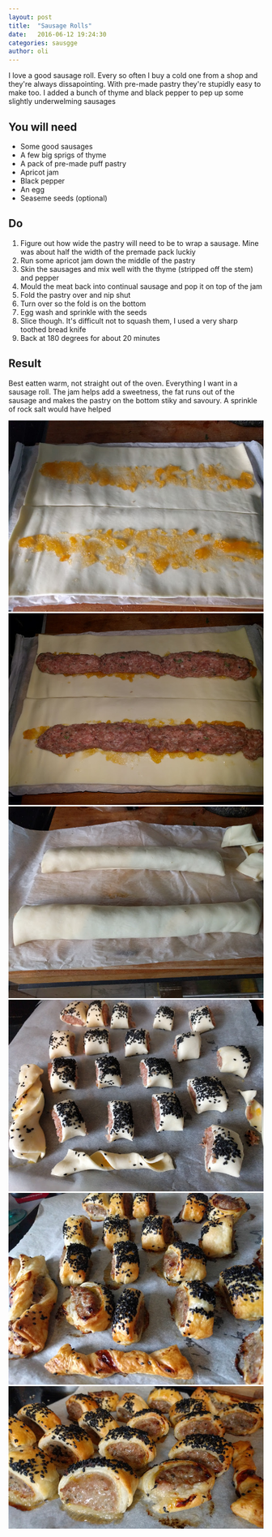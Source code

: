 ```yaml
---
layout: post
title:  "Sausage Rolls"
date:   2016-06-12 19:24:30
categories: sausgge
author: oli
---
```


I love a good sausage roll.  Every so often I buy a cold one from a shop and they're always dissapointing.  With pre-made pastry they're stupidly easy to make too.  I added a bunch of thyme and black pepper to pep up some slightly underwelming sausages


## You will need

* Some good sausages
* A few big sprigs of thyme
* A pack of pre-made puff pastry
* Apricot jam
* Black pepper
* An egg
* Seaseme seeds (optional)


## Do

1. Figure out how wide the pastry will need to be to wrap a sausage. Mine was about half the width of the premade pack luckiy
2. Run some apricot jam down the middle of the pastry
3. Skin the sausages and mix well with the thyme (stripped off the stem) and pepper
4. Mould the meat back into continual sausage and pop it on top of the jam
5. Fold the pastry over and nip shut
6. Turn over so the fold is on the bottom
7. Egg wash and sprinkle with the seeds
8. Slice though.  It's difficult not to squash them, I used a very sharp toothed bread knife
9. Back at 180 degrees for about 20 minutes


## Result

Best eatten warm, not straight out of the oven. Everything I want in a sausage roll.  The jam helps add a sweetness, the fat runs out of the sausage and makes the pastry on the bottom stiky and savoury.  A sprinkle of rock salt would have helped

![Jam on pastry](/images/sausage-roll/sausage-roll-1.jpg)
![Be better at lining things up than me](/images/sausage-roll/sausage-roll-2.jpg)
![Trimmed ends](/images/sausage-roll/sausage-roll-3.jpg)
![Egg washed and sprinkled](/images/sausage-roll/sausage-roll-4.jpg)
![Fresh from the oven](/images/sausage-roll/sausage-roll-5.jpg)
![For the appreciating of the gooey savouriness](/images/sausage-roll/sausage-roll-6.jpg)
